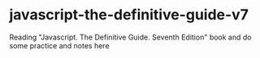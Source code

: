 # javascript-the-definitive-guide-v7
Reading "Javascript. The Definitive Guide. Seventh Edition" book and do some practice and notes here
